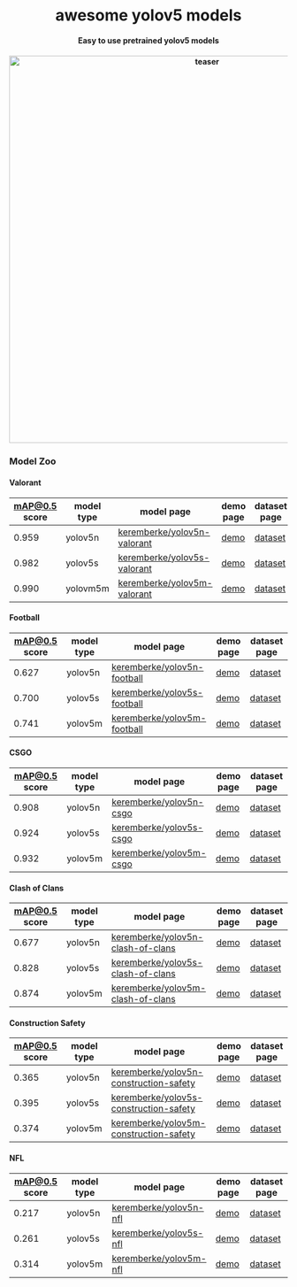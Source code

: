 <div align="center">
<h1>
  awesome yolov5 models
</h1>

<h4>
  Easy to use pretrained yolov5 models
</h4>

<h4>
    <img width="700" alt="teaser" src="https://user-images.githubusercontent.com/34196005/208124364-325c1b68-143f-4285-a5e9-13b2ceafcf64.gif">
</h4>

</div>

### Model Zoo

#### Valorant

| mAP@0.5 score | model type | model page | demo page | dataset page |
|---            |---         |---         |---        |---           |
| 0.959 | yolov5n | [keremberke/yolov5n-valorant](https://huggingface.co/keremberke/yolov5n-valorant) | [demo](https://huggingface.co/spaces/keremberke/valorant-object-detection) | [dataset](https://huggingface.co/datasets/keremberke/valorant-object-detection)
| 0.982 | yolov5s | [keremberke/yolov5s-valorant](https://huggingface.co/keremberke/yolov5s-valorant) | [demo](https://huggingface.co/spaces/keremberke/valorant-object-detection) | [dataset](https://huggingface.co/datasets/keremberke/valorant-object-detection)
| 0.990 | yolovm5m | [keremberke/yolov5m-valorant](https://huggingface.co/keremberke/yolov5m-valorant) | [demo](https://huggingface.co/spaces/keremberke/valorant-object-detection) | [dataset](https://huggingface.co/datasets/keremberke/valorant-object-detection)

#### Football

| mAP@0.5 score | model type | model page | demo page | dataset page | 
|---            |---         |---         |---        |---           |
| 0.627 | yolov5n | [keremberke/yolov5n-football](https://huggingface.co/keremberke/yolov5n-football) | [demo](https://huggingface.co/spaces/keremberke/football-object-detection) | [dataset](https://huggingface.co/datasets/keremberke/football-object-detection)
| 0.700 | yolov5s | [keremberke/yolov5s-football](https://huggingface.co/keremberke/yolov5s-football) | [demo](https://huggingface.co/spaces/keremberke/football-object-detection) | [dataset](https://huggingface.co/datasets/keremberke/football-object-detection)
| 0.741 | yolov5m | [keremberke/yolov5m-football](https://huggingface.co/keremberke/yolov5m-football) | [demo](https://huggingface.co/spaces/keremberke/football-object-detection) | [dataset](https://huggingface.co/datasets/keremberke/football-object-detection)

#### CSGO

| mAP@0.5 score | model type | model page | demo page | dataset page |
|---            |---         |---         |---        |---           |
| 0.908 | yolov5n | [keremberke/yolov5n-csgo](https://huggingface.co/keremberke/yolov5n-csgo) | [demo](https://huggingface.co/spaces/keremberke/csgo-object-detection) | [dataset](https://huggingface.co/datasets/keremberke/csgo-object-detection)
| 0.924 | yolov5s | [keremberke/yolov5s-csgo](https://huggingface.co/keremberke/yolov5s-csgo) | [demo](https://huggingface.co/spaces/keremberke/csgo-object-detection) | [dataset](https://huggingface.co/datasets/keremberke/csgo-object-detection)
| 0.932 | yolov5m | [keremberke/yolov5m-csgo](https://huggingface.co/keremberke/yolov5m-csgo) | [demo](https://huggingface.co/spaces/keremberke/csgo-object-detection) | [dataset](https://huggingface.co/datasets/keremberke/csgo-object-detection)

#### Clash of Clans

| mAP@0.5 score | model type | model page | demo page | dataset page |
|---            |---         |---         |---        |---           |
| 0.677 | yolov5n | [keremberke/yolov5n-clash-of-clans](https://huggingface.co/keremberke/yolov5n-clash-of-clans) | [demo](https://huggingface.co/spaces/keremberke/clash-of-clans-object-detection) | [dataset](https://huggingface.co/datasets/keremberke/clash-of-clans-object-detection)
| 0.828 | yolov5s | [keremberke/yolov5s-clash-of-clans](https://huggingface.co/keremberke/yolov5s-clash-of-clans) | [demo](https://huggingface.co/spaces/keremberke/clash-of-clans-object-detection) | [dataset](https://huggingface.co/datasets/keremberke/clash-of-clans-object-detection)
| 0.874 | yolov5m | [keremberke/yolov5m-clash-of-clans](https://huggingface.co/keremberke/yolov5m-clash-of-clans) | [demo](https://huggingface.co/spaces/keremberke/clash-of-clans-object-detection) | [dataset](https://huggingface.co/datasets/keremberke/clash-of-clans-object-detection)

#### Construction Safety

| mAP@0.5 score | model type | model page | demo page | dataset page |
|---            |---         |---         |---        |---           |
| 0.365 | yolov5n | [keremberke/yolov5n-construction-safety](https://huggingface.co/keremberke/yolov5n-construction-safety) | [demo](https://huggingface.co/spaces/keremberke/construction-safety-object-detection) | [dataset](https://huggingface.co/datasets/keremberke/construction-safety-object-detection)
| 0.395 | yolov5s | [keremberke/yolov5s-construction-safety](https://huggingface.co/keremberke/yolov5s-construction-safety) | [demo](https://huggingface.co/spaces/keremberke/construction-safety-object-detection) | [dataset](https://huggingface.co/datasets/keremberke/construction-safety-object-detection)
| 0.374 | yolov5m | [keremberke/yolov5m-construction-safety](https://huggingface.co/keremberke/yolov5m-construction-safety) | [demo](https://huggingface.co/spaces/keremberke/construction-safety-object-detection) | [dataset](https://huggingface.co/datasets/keremberke/construction-safety-object-detection)

#### NFL

| mAP@0.5 score | model type | model page | demo page | dataset page |
|---            |---         |---         |---        |---           |
| 0.217 | yolov5n | [keremberke/yolov5n-nfl](https://huggingface.co/keremberke/yolov5n-nfl) | [demo](https://huggingface.co/spaces/keremberke/nfl-object-detection) | [dataset](https://huggingface.co/datasets/keremberke/nfl-object-detection)
| 0.261 | yolov5s | [keremberke/yolov5s-nfl](https://huggingface.co/keremberke/yolov5s-nfl) | [demo](https://huggingface.co/spaces/keremberke/nfl-object-detection) | [dataset](https://huggingface.co/datasets/keremberke/nfl-object-detection)
| 0.314 | yolov5m | [keremberke/yolov5m-nfl](https://huggingface.co/keremberke/yolov5m-nfl) | [demo](https://huggingface.co/spaces/keremberke/nfl-object-detection) | [dataset](https://huggingface.co/datasets/keremberke/nfl-object-detection)
